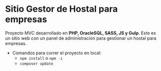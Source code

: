 # Sitio Gestor de Hostal para empresas

Proyecto MVC desarrollado en __PHP, OracleSQL, SASS, JS y Gulp__. Este es un sitio web con un panel de administración para gestionar un hostal para empresas.

- Comandos para correr el proyecto en local:
  - `npm install` o `npm -i`
  - `composer update`
